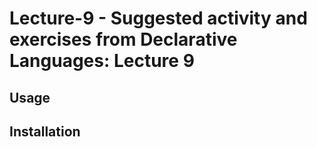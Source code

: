 # Lecture-9 - Suggested activity and exercises from Declarative Languages: Lecture 9

## Usage

## Installation

